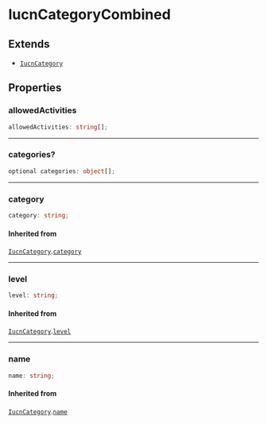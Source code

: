 # IucnCategoryCombined

## Extends

- [`IucnCategory`](IucnCategory.md)

## Properties

### allowedActivities

```ts
allowedActivities: string[];
```

***

### categories?

```ts
optional categories: object[];
```

***

### category

```ts
category: string;
```

#### Inherited from

[`IucnCategory`](IucnCategory.md).[`category`](IucnCategory.md#category)

***

### level

```ts
level: string;
```

#### Inherited from

[`IucnCategory`](IucnCategory.md).[`level`](IucnCategory.md#level)

***

### name

```ts
name: string;
```

#### Inherited from

[`IucnCategory`](IucnCategory.md).[`name`](IucnCategory.md#name)
